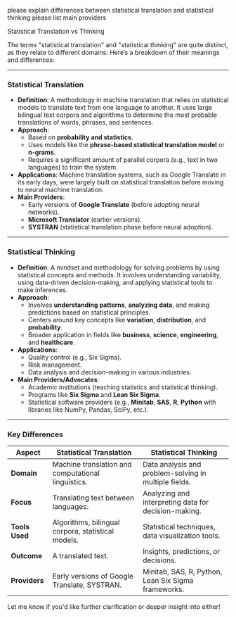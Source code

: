 please explain differences between statistical translation and statistical thinking please list main providers

Statistical Translation vs Thinking

The terms "statistical translation" and "statistical thinking" are quite distinct, as they relate to different domains. Here’s a breakdown of their meanings and differences:

---

### **Statistical Translation**
- **Definition**: A methodology in machine translation that relies on statistical models to translate text from one language to another. It uses large bilingual text corpora and algorithms to determine the most probable translations of words, phrases, and sentences.
- **Approach**:
  - Based on **probability and statistics**.
  - Uses models like the **phrase-based statistical translation model** or **n-grams**.
  - Requires a significant amount of parallel corpora (e.g., text in two languages) to train the system.
- **Applications**: Machine translation systems, such as Google Translate in its early days, were largely built on statistical translation before moving to neural machine translation.
- **Main Providers**:
  - Early versions of **Google Translate** (before adopting neural networks).
  - **Microsoft Translator** (earlier versions).
  - **SYSTRAN** (statistical translation phase before neural adoption).

---

### **Statistical Thinking**
- **Definition**: A mindset and methodology for solving problems by using statistical concepts and methods. It involves understanding variability, using data-driven decision-making, and applying statistical tools to make inferences.
- **Approach**:
  - Involves **understanding patterns**, **analyzing data**, and making predictions based on statistical principles.
  - Centers around key concepts like **variation**, **distribution**, and **probability**.
  - Broader application in fields like **business**, **science**, **engineering**, and **healthcare**.
- **Applications**:
  - Quality control (e.g., Six Sigma).
  - Risk management.
  - Data analysis and decision-making in various industries.
- **Main Providers/Advocates**:
  - Academic institutions (teaching statistics and statistical thinking).
  - Programs like **Six Sigma** and **Lean Six Sigma**.
  - Statistical software providers (e.g., **Minitab**, **SAS**, **R**, **Python** with libraries like NumPy, Pandas, SciPy, etc.).

---

### Key Differences
| **Aspect**                | **Statistical Translation**                               | **Statistical Thinking**                               |
|---------------------------|----------------------------------------------------------|-------------------------------------------------------|
| **Domain**                | Machine translation and computational linguistics.        | Data analysis and problem-solving in multiple fields. |
| **Focus**                 | Translating text between languages.                      | Analyzing and interpreting data for decision-making.  |
| **Tools Used**            | Algorithms, bilingual corpora, statistical models.       | Statistical techniques, data visualization tools.     |
| **Outcome**               | A translated text.                                       | Insights, predictions, or decisions.                 |
| **Providers**             | Early versions of Google Translate, SYSTRAN.            | Minitab, SAS, R, Python, Lean Six Sigma frameworks.   |

Let me know if you'd like further clarification or deeper insight into either!
